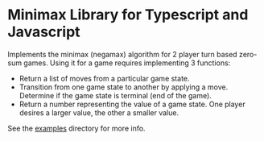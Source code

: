 # Minimax Library for Typescript and Javascript

Implements the minimax (negamax) algorithm for 2 player turn based zero-sum games. Using it for a game requires implementing 3 functions:

-   Return a list of moves from a particular game state.
-   Transition from one game state to another by applying a move. Determine if the game state is terminal (end of the game).
-   Return a number representing the value of a game state. One player desires a larger value, the other a smaller value.

See the [examples](examples) directory for more info.
